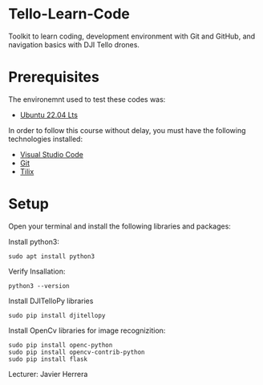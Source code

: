 # Tello-Learn-Code
Toolkit to learn coding, development environment with Git and GitHub, and navigation basics with DJI Tello drones.

# Prerequisites

The environemnt used to test these codes was:
- [Ubuntu 22.04 Lts](https://ubuntu.com/download/desktop "Ubuntu 22.04 Lts")

In order to follow this course without delay, you must have the following technologies installed:

- [Visual Studio Code](https://code.visualstudio.com/Download "Visual Studio Code")
- [Git](https://git-scm.com/downloads "Git")
- [Tilix](https://gnunn1.github.io/tilix-web/ "Tilix")

# Setup

Open your terminal and install the following libraries and packages:

Install python3:

`sudo apt install python3`

Verify Insallation:

`python3 --version`

Install DJITelloPy libraries

`sudo pip install djitellopy`

Install OpenCv libraries for image recognizition:

    sudo pip install openc-python
    sudo pip install opencv-contrib-python
    sudo pip install flask


Lecturer: Javier Herrera
